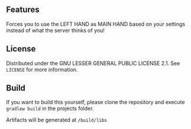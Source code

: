 ## Features
Forces you to use the LEFT HAND as MAIN HAND based on your settings instead of what the server thinks of you!

## License
Distributed under the GNU LESSER GENERAL PUBLIC LICENSE 2.1. See `LICENSE` for more information.

## Build
If you want to build this yourself, please clone the repository and execute `gradlew build` in the projects folder. 

Artifacts will be generated at `/build/libs`
